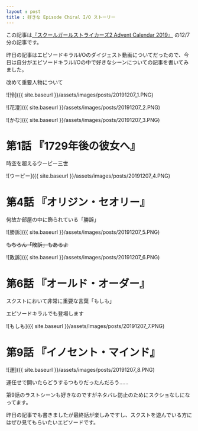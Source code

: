 ```yaml
---
layout : post
title : 好きな Episode Chiral I/O ストーリー
---
```


この記事は[『スクールガールストライカーズ2 Advent Calendar 2019』](https://adventar.org/calendars/4503) の12/7分の記事です。

昨日の記事はエピソードキラルI/Oのダイジェスト動画についてだったので、今日は自分がエピソードキラルI/Oの中で好きなシーンについての記事を書いてみました。


改めて重要人物について

![怜]({{ site.baseurl }}/assets/images/posts/20191207_1.PNG)

![花澄]({{ site.baseurl }}/assets/images/posts/20191207_2.PNG)

![かな]({{ site.baseurl }}/assets/images/posts/20191207_3.PNG)


# 第1話 『1729年後の彼女へ』

時空を超えるウーピー三世

![ウーピー]({{ site.baseurl }}/assets/images/posts/20191207_4.PNG)


# 第4話 『オリジン・セオリー』

何故か部屋の中に飾られている「勝訴」

![勝訴]({{ site.baseurl }}/assets/images/posts/20191207_5.PNG)

~~もちろん「敗訴」もあるよ~~

![敗訴]({{ site.baseurl }}/assets/images/posts/20191207_6.PNG)

# 第6話 『オールド・オーダー』

スクストにおいて非常に重要な言葉「もしも」

エピソードキラルでも登場します

![もしも]({{ site.baseurl }}/assets/images/posts/20191207_7.PNG)

# 第9話 『イノセント・マインド』

![運]({{ site.baseurl }}/assets/images/posts/20191207_8.PNG)

運任せで開いたらどうするつもりだったんだろう……

第9話のラストシーンも好きなのですがネタバレ防止のためにスクショなしになってます。


昨日の記事でも書きましたが最終話が楽しみですし、スクストを遊んでいる方にはぜひ見てもらいたいエピソードです。
